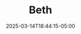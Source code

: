 ---
weight: 999
title: "Beth"
description: ""
icon: "article"
date: "2025-03-14T18:44:15-05:00"
lastmod: "2025-03-14T18:44:15-05:00"
draft: false
toc: true
---